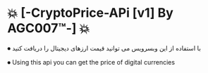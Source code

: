 # 💥 [-CryptoPrice-APi [v1] By AGC007™-] 💥

⏺ با استفاده از این وبسرویس می توانید قیمت ارزهای دیجیتال را دریافت کنید

⏺ Using this api you can get the price of digital currencies


